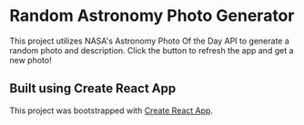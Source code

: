 # Random Astronomy Photo Generator

This project utilizes NASA's Astronomy Photo Of the Day API to generate a random photo and description. Click the button to refresh the app and get a new photo!

## Built using Create React App

This project was bootstrapped with [Create React App](https://github.com/facebook/create-react-app).
